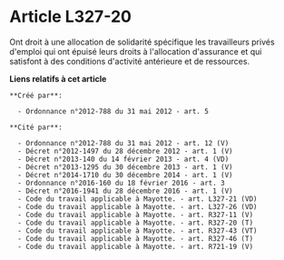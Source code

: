 # Article L327-20

Ont droit à une allocation de solidarité spécifique les travailleurs privés d'emploi qui ont épuisé leurs droits à
l'allocation d'assurance et qui satisfont à des conditions d'activité antérieure et de ressources.

**Liens relatifs à cet article**

	**Créé par**:

	  - Ordonnance n°2012-788 du 31 mai 2012 - art. 5

	**Cité par**:

	  - Ordonnance n°2012-788 du 31 mai 2012 - art. 12 (V)
	  - Décret n°2012-1497 du 28 décembre 2012 - art. 1 (V)
	  - Décret n°2013-140 du 14 février 2013 - art. 4 (VD)
	  - Décret n°2013-1295 du 30 décembre 2013 - art. 1 (V)
	  - Décret n°2014-1710 du 30 décembre 2014 - art. 1 (V)
	  - Ordonnance n°2016-160 du 18 février 2016 - art. 3
	  - Décret n°2016-1941 du 28 décembre 2016 - art. 1 (V)
	  - Code du travail applicable à Mayotte. - art. L327-21 (VD)
	  - Code du travail applicable à Mayotte. - art. L327-26 (VD)
	  - Code du travail applicable à Mayotte. - art. R327-11 (V)
	  - Code du travail applicable à Mayotte. - art. R327-20 (T)
	  - Code du travail applicable à Mayotte. - art. R327-43 (VT)
	  - Code du travail applicable à Mayotte. - art. R327-46 (T)
	  - Code du travail applicable à Mayotte. - art. R721-19 (V)
